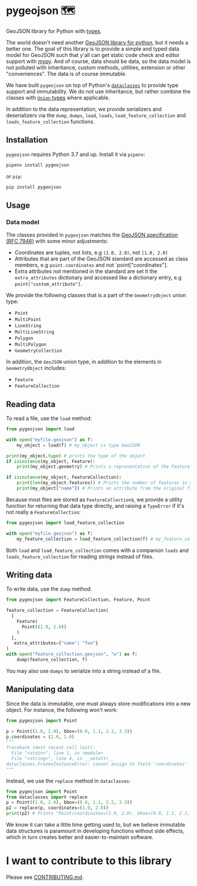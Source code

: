 # pygeojson 🗺

GeoJSON library for Python with [types](https://docs.python.org/3/library/typing.html).

The world doesn't need another
[GeoJSON library for python](https://github.com/jazzband/geojson), but it needs
a better one. The goal of this library is to provide a simple and typed data
model for GeoJSON such that y'all can get static code check and editor support
with [mypy](http://mypy-lang.org/). And of course, data should be data, so the
data model is not polluted with inheritance, custom methods, utilities,
extension or other "conveniences". The data is of course immutable.

We have built `pygeojson` on top of Python's
[`dataclasses`](https://docs.python.org/3/library/dataclasses.html) to provide
type support and immutability. We do not use inheritance, but rather combine
the classes with [`Union` types](https://docs.python.org/3/library/typing.html#typing.Union)
where applicable.

In addition to the data representation, we provide serializers and deserializers
via the `dump`, `dumps`, `load`, `loads`, `load_feature_collection` and
`loads_feature_collection` functions.

## Installation

`pygeojson` requires Python 3.7 and up. Install it via `pipenv`:

```sh
pipenv install pygeojson
```

or `pip`:

```sh
pip install pygeojson
```

## Usage

### Data model

The classes provided in `pygeojson` matches the [GeoJSON specification
(RFC 7946)](https://tools.ietf.org/html/rfc7946) with some minor adjustments:

* Coordinates are tuples, not lists, e.g `(1.0, 2.0)`, not `[1.0, 2.0]`
* Attributes that are part of the GeoJSON standard are accessed as class
  members, e.g `point.coordinates` and not `point["coordinates"].
* Extra attributes not mentioned in the standard are set it the
  `extra_attributes` dictionary and accessed like a dictionary entry, e.g
  `point["custom_attribute"]`.

We provide the following classes that is a part of the `GeometryObject` union
type:

* `Point`
* `MultiPoint`
* `LineString`
* `MultiLineString`
* `Polygon`
* `MultiPolygon`
* `GeometryCollection`

In addition, the `GeoJSON` union type, in addition to the elements in
`GeometryObject` includes:

* `Feature`
* `FeatureCollection`

## Reading data

To read a file, use the `load` method:

```python
from pygeojson import load

with open("myfile.geojson") as f:
    my_object = load(f) # my_object is type GeoJSON

print(my_object.type) # prints the type of the object
if isinstance(my_object, Feature):
    print(my_object.geometry) # Prints a representation of the Feature's geometry

if isinstance(my_object, FeatureCollection):
    print(len(my_object.features)) # Prints the number of features in a feature collection
    print(my_object["name"]) # Prints an attribute from the original file that is not part of the geojson standard
```

Because most files are stored as `FeatureCollection`s, we provide a utility
function for returning that data type directly, and raising a `TypeError` if
it's not really a `FeatureCollection`:

```python
from pygeojson import load_feature_collection

with open("myfile.geojson") as f:
    my_feature_collection = load_feature_collection(f) # my_feature_collection is type FeatureCollection

```

Both `load` and `load_feature_collection` comes with a companion `loads`  and
`loads_feature_collection` for reading strings instead of files.


## Writing data

To write data, use the `dump` method:

```python
from pygeojson import FeatureCollection, Feature, Point

feature_collection = FeatureCollection(
  [
    Feature(
      Point((1.0, 2.0))
    )
  ],
   extra_attributes={"name": "foo"}
)
with open("feature_collection.geojson", "w") as f:
    dump(feature_collection, f)
```

You may also use `dumps` to serialize into a string instead of a file.

## Manipulating data

Since the data is immutable, one must always store modifications into a new
object. For instance, the following won't work:

```python
from pygeojson import Point

p = Point((1.0, 2.0), bbox=(0.0, 1.1, 2.2, 3.3))
p.coordinates = (2.0, 1.0)
"""
Traceback (most recent call last):
  File "<stdin>", line 1, in <module>
  File "<string>", line 4, in __setattr__
dataclasses.FrozenInstanceError: cannot assign to field 'coordinates'
"""
```

Instead, we use the `replace` method in `dataclasses`: 

```python
from pygeojson import Point
from dataclasses import replace
p = Point((1.0, 2.0), bbox=(0.0, 1.1, 2.2, 3.3))
p2 = replace(p, coordinates=(1.0, 2.0))
print(p2) # Prints "Point(coordinates=(1.0, 2.0), bbox=(0.0, 1.1, 2.2, 3.3), type='Point')"
```

We know it can take a little time getting used to, but we believe immutable data
structures is paramount in developing functions without side effects, which in
turn creates better and easier-to-maintain software.

# I want to contribute to this library

Please see [CONTRIBUTING.md](CONTRIBUTING.md).
